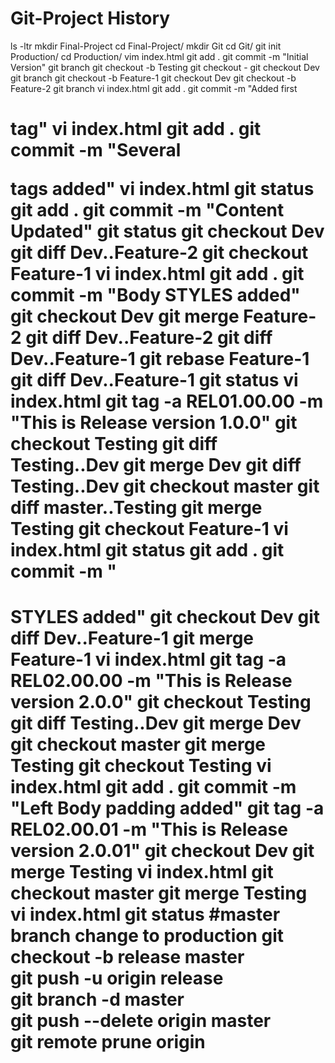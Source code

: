# Git-Project History

ls -ltr
mkdir Final-Project
cd Final-Project/
mkdir Git
cd Git/
git init Production/
cd Production/
vim index.html
git add .
git commit -m "Initial Version"
git branch
git checkout -b Testing
git checkout -
git checkout Dev
git branch
git checkout -b Feature-1
git checkout Dev
git checkout -b Feature-2
git branch
vi index.html
git add .
git commit -m "Added first <H1> tag"
vi index.html
git add .
git commit -m "Several <P> tags added"
vi index.html
git status
git add .
git commit -m "Content Updated"
git status
git checkout Dev
git diff Dev..Feature-2
git checkout Feature-1
vi index.html
git add .
git commit -m "Body STYLES added"
git checkout Dev
git merge Feature-2
git diff Dev..Feature-2
git diff Dev..Feature-1
git rebase Feature-1
git diff Dev..Feature-1
git status
vi index.html
git tag -a REL01.00.00 -m "This is Release version 1.0.0"
git checkout Testing
git diff Testing..Dev
git merge Dev
git diff Testing..Dev
git checkout master
git diff master..Testing
git merge Testing
git checkout Feature-1
vi index.html
git status
git add .
git commit -m "<H1> STYLES added"
git checkout Dev
git diff Dev..Feature-1
git merge Feature-1
vi index.html
git tag -a REL02.00.00 -m "This is Release version 2.0.0"
git checkout Testing
git diff Testing..Dev
git merge Dev
git checkout master
git merge Testing
git checkout Testing
vi index.html
git add .
git commit -m "Left Body padding added"
git tag -a REL02.00.01 -m "This is Release version 2.0.01"
git checkout Dev
git merge Testing
vi index.html
git checkout master
git merge Testing
vi index.html
git status
    #master branch change to production
git checkout -b release master    
git push -u origin release        
git branch -d master              
git push --delete origin master   
git remote prune origin
